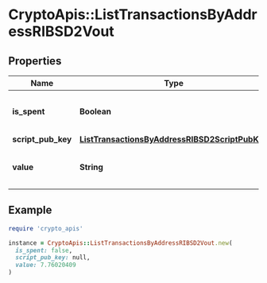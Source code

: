 # CryptoApis::ListTransactionsByAddressRIBSD2Vout

## Properties

| Name | Type | Description | Notes |
| ---- | ---- | ----------- | ----- |
| **is_spent** | **Boolean** | Defines whether the output is spent or not. |  |
| **script_pub_key** | [**ListTransactionsByAddressRIBSD2ScriptPubKey**](ListTransactionsByAddressRIBSD2ScriptPubKey.md) |  |  |
| **value** | **String** | Represents the sent/received amount. |  |

## Example

```ruby
require 'crypto_apis'

instance = CryptoApis::ListTransactionsByAddressRIBSD2Vout.new(
  is_spent: false,
  script_pub_key: null,
  value: 7.76020409
)
```

